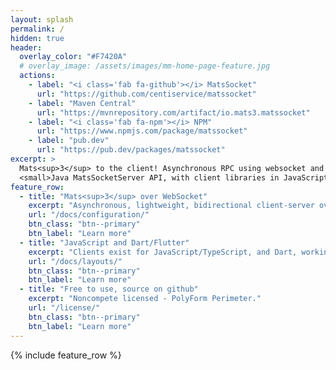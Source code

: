 ```yaml
---
layout: splash
permalink: /
hidden: true
header:
  overlay_color: "#F7420A"
  # overlay_image: /assets/images/mm-home-page-feature.jpg
  actions:
    - label: "<i class='fab fa-github'></i> MatsSocket"
      url: "https://github.com/centiservice/matssocket"
    - label: "Maven Central"
      url: "https://mvnrepository.com/artifact/io.mats3.matssocket"
    - label: "<i class='fab fa-npm'></i> NPM"
      url: "https://www.npmjs.com/package/matssocket"
    - label: "pub.dev"
      url: "https://pub.dev/packages/matssocket"
excerpt: >
  Mats<sup>3</sup> to the client! Asynchronous RPC using websocket and messages end to end.<br />
  <small>Java MatsSocketServer API, with client libraries in JavaScript/TS and Dart/Flutter.</small>
feature_row:
  - title: "Mats<sup>3</sup> over WebSocket"
    excerpt: "Asynchronous, lightweight, bidirectional client-server over persistent websocket connection."
    url: "/docs/configuration/"
    btn_class: "btn--primary"
    btn_label: "Learn more"
  - title: "JavaScript and Dart/Flutter"
    excerpt: "Clients exist for JavaScript/TypeScript, and Dart, working in Flutter."
    url: "/docs/layouts/"
    btn_class: "btn--primary"
    btn_label: "Learn more"
  - title: "Free to use, source on github"
    excerpt: "Noncompete licensed - PolyForm Perimeter."
    url: "/license/"
    btn_class: "btn--primary"
    btn_label: "Learn more"      
---
```


{% include feature_row %}

